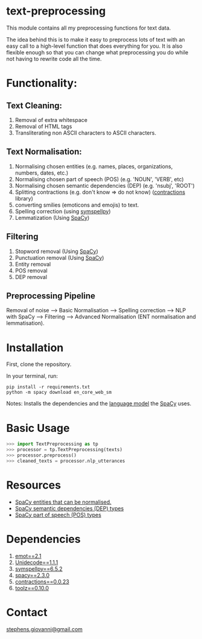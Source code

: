 # text-preprocessing
This module contains all my preprocessing functions for text data.  

The idea behind this is to make it easy to preprocess lots of text with an easy call to a high-level function that does everything for you. It is also flexible enough so that you can change what preprocessing you do while not having to rewrite code all the time. 

# Functionality:

## Text Cleaning:

1. Removal of extra whitespace
2. Removal of HTML tags
3. Transliterating non ASCII characters to ASCII characters.

## Text Normalisation:

1. Normalising chosen entities (e.g. names, places, organizations, numbers, dates, etc.)
2. Normalising chosen part of speech (POS) (e.g. 'NOUN', 'VERB', etc)
3. Normalising chosen semantic dependencies (DEP) (e.g. 'nsubj', 'ROOT')
4. Splitting contractions (e.g. don't know => do not know) ([contractions](https://pypi.org/project/contractions/) library) 
5. converting smilies (emoticons and emojis) to text.
6. Spelling correction (using [symspellpy](https://pypi.org/project/symspellpy/))
7. Lemmatization (Using [SpaCy](https://spacy.io/))

## Filtering
1. Stopword removal (Using [SpaCy](https://spacy.io/))
2. Punctuation removal (Using [SpaCy](https://spacy.io/))
3. Entity removal
4. POS removal
5. DEP removal

## Preprocessing Pipeline 

Removal of noise --> Basic Normalisation --> Spelling correction --> NLP with SpaCy --> Filtering --> Advanced Normalisation (ENT normalisation and lemmatisation).

# Installation

First, clone the repository. 

In your terminal, run:  
```
pip install -r requirements.txt
python -m spacy download en_core_web_sm
```

Notes:
Installs the dependencies and the [language model](https://spacy.io/usage/models) the [SpaCy](https://spacy.io/) uses. 

# Basic Usage

```python
>>> import TextPreprocessing as tp
>>> processor = tp.TextPreprocessing(texts)
>>> processor.preprocess()
>>> cleaned_texts = processor.nlp_utterances
```

# Resources
- [SpaCy entities that can be normalised.](https://spacy.io/api/annotation#named-entities)
- [SpaCy semantic dependencies (DEP) types](https://spacy.io/usage/linguistic-features)
- [SpaCy part of speech (POS) types](https://spacy.io/usage/linguistic-features) 


# Dependencies 
1. [emot==2.1](https://pypi.org/project/emot/)
2. [Unidecode==1.1.1](https://pypi.org/project/Unidecode/)
3. [symspellpy==6.5.2](https://pypi.org/project/symspellpy/)
4. [spacy==2.3.0](https://spacy.io/)
5. [contractions==0.0.23](https://pypi.org/project/contractions/)
6. [toolz==0.10.0](https://pypi.org/project/toolz/)

# Contact

stephens.giovanni@gmail.com
